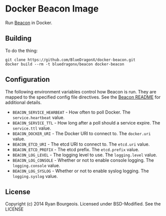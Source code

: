 Docker Beacon Image
===================
Run [Beacon][1] in Docker.

Building
--------
To do the thing:

    git clone https://github.com/BlueDragonX/docker-beacon.git
    docker build --rm -t bluedragonx/beacon docker-beacon

Configuration
-------------
The following environment variables control how Beacon is run. They are mapped
to the specified config file directives. See the [Beacon README][1] for
additional details.

- `BEACON_SERVICE_HEARBEAT` - How often to poll Docker. The `service.heartbeat` value.
- `BEACON_SERVICE_TTL` - How long after a poll should a service expire. The `service.ttl` value.
- `BEACON_DOCKER_URI` - The Docker URI to connect to. The `docker.uri` value.
- `BEACON_ETCD_URI` - The etcd URI to connect to. The `etcd.uri` value.
- `BEACON_ETCD_PREFIX` - The etcd prefix. The `etcd.prefix` value.
- `BEACON_LOG_LEVEL` - The logging level to use. The `logging.level` value.
- `BEACON_LOG_CONSOLE` - Whether or not to enable console logging. The `logging.console` value.
- `BEACON_LOG_SYSLOG` - Whether or not to enable syslog logging. The `logging.syslog` value.

License
-------
Copyright (c) 2014 Ryan Bourgeois. Licensed under BSD-Modified. See the LICENSE

[1]: https://github.com/BlueDragonX/beacon "Beacon"

